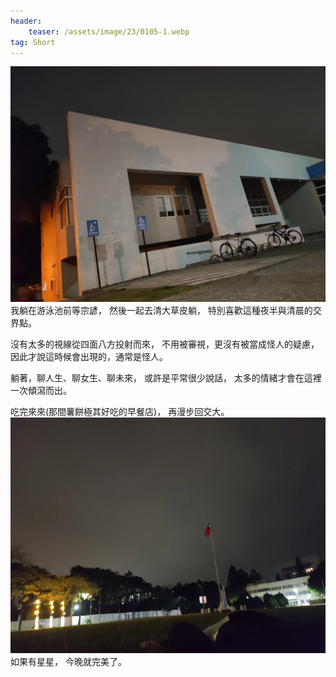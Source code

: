 ```yaml
---
header:
    teaser: /assets/image/23/0105-1.webp
tag: Short
---
```

![i](/assets/image/23/0105-1.webp)
我躺在游泳池前等宗諺，
然後一起去清大草皮躺，
特別喜歡這種夜半與清晨的交界點。

沒有太多的視線從四面八方投射而來，
不用被審視，更沒有被當成怪人的疑慮，
因此才說這時候會出現的，通常是怪人。

躺著，聊人生、聊女生、聊未來，
或許是平常很少說話，
太多的情緒才會在這裡一次傾瀉而出。

吃完來來(那間薯餅極其好吃的早餐店)，
再漫步回交大。
![i](/assets/image/23/0105-2.webp)
如果有星星，
今晚就完美了。
